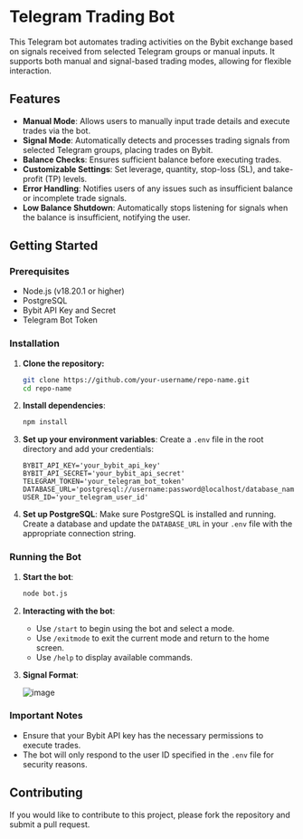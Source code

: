 # Telegram Trading Bot

This Telegram bot automates trading activities on the Bybit exchange based on signals received from selected Telegram groups or manual inputs. It supports both manual and signal-based trading modes, allowing for flexible interaction.

## Features

- **Manual Mode**: Allows users to manually input trade details and execute trades via the bot.
- **Signal Mode**: Automatically detects and processes trading signals from selected Telegram groups, placing trades on Bybit.
- **Balance Checks**: Ensures sufficient balance before executing trades.
- **Customizable Settings**: Set leverage, quantity, stop-loss (SL), and take-profit (TP) levels.
- **Error Handling**: Notifies users of any issues such as insufficient balance or incomplete trade signals.
- **Low Balance Shutdown**: Automatically stops listening for signals when the balance is insufficient, notifying the user.

## Getting Started

### Prerequisites

- Node.js (v18.20.1 or higher)
- PostgreSQL
- Bybit API Key and Secret
- Telegram Bot Token

### Installation

1. **Clone the repository:**
   ```bash
   git clone https://github.com/your-username/repo-name.git
   cd repo-name
   ```

2. **Install dependencies**:
   ```bash
   npm install
   ```

3. **Set up your environment variables**:
   Create a `.env` file in the root directory and add your credentials:
   ```env
   BYBIT_API_KEY='your_bybit_api_key'
   BYBIT_API_SECRET='your_bybit_api_secret'
   TELEGRAM_TOKEN='your_telegram_bot_token'
   DATABASE_URL='postgresql://username:password@localhost/database_name'
   USER_ID='your_telegram_user_id'
   ```

4. **Set up PostgreSQL**:
   Make sure PostgreSQL is installed and running. Create a database and update the `DATABASE_URL` in your `.env` file with the appropriate connection string.

### Running the Bot

1. **Start the bot**:
   ```bash
   node bot.js
   ```

2. **Interacting with the bot**:
   - Use `/start` to begin using the bot and select a mode.
   - Use `/exitmode` to exit the current mode and return to the home screen.
   - Use `/help` to display available commands.
3. **Signal Format**:

      ![image](https://github.com/user-attachments/assets/f185cab7-9a68-4d09-98d5-f882b78d6730)

### Important Notes

- Ensure that your Bybit API key has the necessary permissions to execute trades.
- The bot will only respond to the user ID specified in the `.env` file for security reasons.

## Contributing

If you would like to contribute to this project, please fork the repository and submit a pull request.
